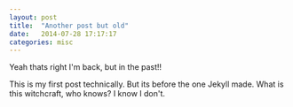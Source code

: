 ```yaml
---
layout: post
title:  "Another post but old"
date:   2014-07-28 17:17:17
categories: misc
---
```


Yeah thats right I'm back, but in the past!!

This is my first post technically. But its before the one Jekyll made. What is this witchcraft, who knows? I know I don't.